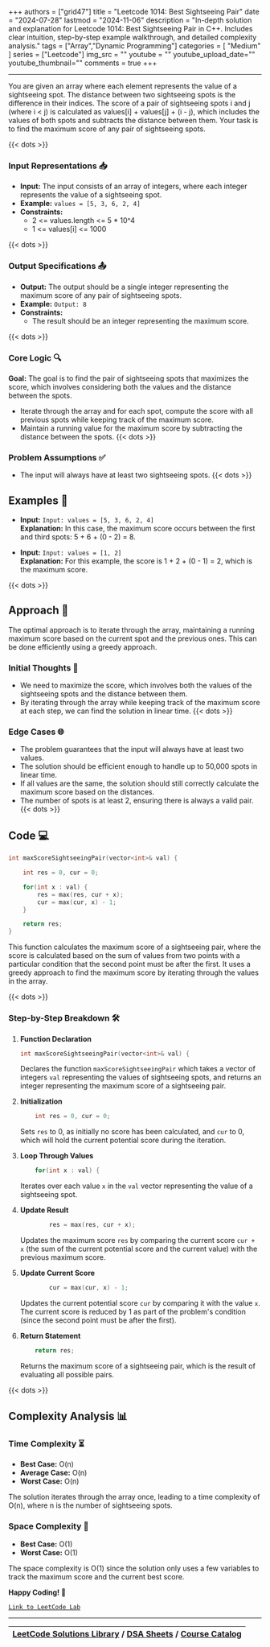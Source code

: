 
+++
authors = ["grid47"]
title = "Leetcode 1014: Best Sightseeing Pair"
date = "2024-07-28"
lastmod = "2024-11-06"
description = "In-depth solution and explanation for Leetcode 1014: Best Sightseeing Pair in C++. Includes clear intuition, step-by-step example walkthrough, and detailed complexity analysis."
tags = ["Array","Dynamic Programming"]
categories = [
    "Medium"
]
series = ["Leetcode"]
img_src = ""
youtube = ""
youtube_upload_date=""
youtube_thumbnail=""
comments = true
+++



---
You are given an array where each element represents the value of a sightseeing spot. The distance between two sightseeing spots is the difference in their indices. The score of a pair of sightseeing spots i and j (where i < j) is calculated as values[i] + values[j] + (i - j), which includes the values of both spots and subtracts the distance between them. Your task is to find the maximum score of any pair of sightseeing spots.
<!--more-->
{{< dots >}}
### Input Representations 📥
- **Input:** The input consists of an array of integers, where each integer represents the value of a sightseeing spot.
- **Example:** `values = [5, 3, 6, 2, 4]`
- **Constraints:**
	- 2 <= values.length <= 5 * 10^4
	- 1 <= values[i] <= 1000

{{< dots >}}
### Output Specifications 📤
- **Output:** The output should be a single integer representing the maximum score of any pair of sightseeing spots.
- **Example:** `Output: 8`
- **Constraints:**
	- The result should be an integer representing the maximum score.

{{< dots >}}
### Core Logic 🔍
**Goal:** The goal is to find the pair of sightseeing spots that maximizes the score, which involves considering both the values and the distance between the spots.

- Iterate through the array and for each spot, compute the score with all previous spots while keeping track of the maximum score.
- Maintain a running value for the maximum score by subtracting the distance between the spots.
{{< dots >}}
### Problem Assumptions ✅
- The input will always have at least two sightseeing spots.
{{< dots >}}
## Examples 🧩
- **Input:** `Input: values = [5, 3, 6, 2, 4]`  \
  **Explanation:** In this case, the maximum score occurs between the first and third spots: 5 + 6 + (0 - 2) = 8.

- **Input:** `Input: values = [1, 2]`  \
  **Explanation:** For this example, the score is 1 + 2 + (0 - 1) = 2, which is the maximum score.

{{< dots >}}
## Approach 🚀
The optimal approach is to iterate through the array, maintaining a running maximum score based on the current spot and the previous ones. This can be done efficiently using a greedy approach.

### Initial Thoughts 💭
- We need to maximize the score, which involves both the values of the sightseeing spots and the distance between them.
- By iterating through the array while keeping track of the maximum score at each step, we can find the solution in linear time.
{{< dots >}}
### Edge Cases 🌐
- The problem guarantees that the input will always have at least two values.
- The solution should be efficient enough to handle up to 50,000 spots in linear time.
- If all values are the same, the solution should still correctly calculate the maximum score based on the distances.
- The number of spots is at least 2, ensuring there is always a valid pair.
{{< dots >}}
## Code 💻
```cpp
int maxScoreSightseeingPair(vector<int>& val) {

    int res = 0, cur = 0;

    for(int x : val) {
        res = max(res, cur + x);
        cur = max(cur, x) - 1;
    }

    return res;
}
```

This function calculates the maximum score of a sightseeing pair, where the score is calculated based on the sum of values from two points with a particular condition that the second point must be after the first. It uses a greedy approach to find the maximum score by iterating through the values in the array.

{{< dots >}}
### Step-by-Step Breakdown 🛠️
1. **Function Declaration**
	```cpp
	int maxScoreSightseeingPair(vector<int>& val) {
	```
	Declares the function `maxScoreSightseeingPair` which takes a vector of integers `val` representing the values of sightseeing spots, and returns an integer representing the maximum score of a sightseeing pair.

2. **Initialization**
	```cpp
	    int res = 0, cur = 0;
	```
	Sets `res` to 0, as initially no score has been calculated, and `cur` to 0, which will hold the current potential score during the iteration.

3. **Loop Through Values**
	```cpp
	    for(int x : val) {
	```
	Iterates over each value `x` in the `val` vector representing the value of a sightseeing spot.

4. **Update Result**
	```cpp
	        res = max(res, cur + x);
	```
	Updates the maximum score `res` by comparing the current score `cur + x` (the sum of the current potential score and the current value) with the previous maximum score.

5. **Update Current Score**
	```cpp
	        cur = max(cur, x) - 1;
	```
	Updates the current potential score `cur` by comparing it with the value `x`. The current score is reduced by 1 as part of the problem's condition (since the second point must be after the first).

6. **Return Statement**
	```cpp
	    return res;
	```
	Returns the maximum score of a sightseeing pair, which is the result of evaluating all possible pairs.

{{< dots >}}
## Complexity Analysis 📊
### Time Complexity ⏳
- **Best Case:** O(n)
- **Average Case:** O(n)
- **Worst Case:** O(n)

The solution iterates through the array once, leading to a time complexity of O(n), where n is the number of sightseeing spots.

### Space Complexity 💾
- **Best Case:** O(1)
- **Worst Case:** O(1)

The space complexity is O(1) since the solution only uses a few variables to track the maximum score and the current best score.

**Happy Coding! 🎉**


[`Link to LeetCode Lab`](https://leetcode.com/problems/best-sightseeing-pair/description/)

---

| [LeetCode Solutions Library](https://grid47.xyz/leetcode/) / [DSA Sheets](https://grid47.xyz/sheets/) / [Course Catalog](https://grid47.xyz/courses/) |
| --- |
